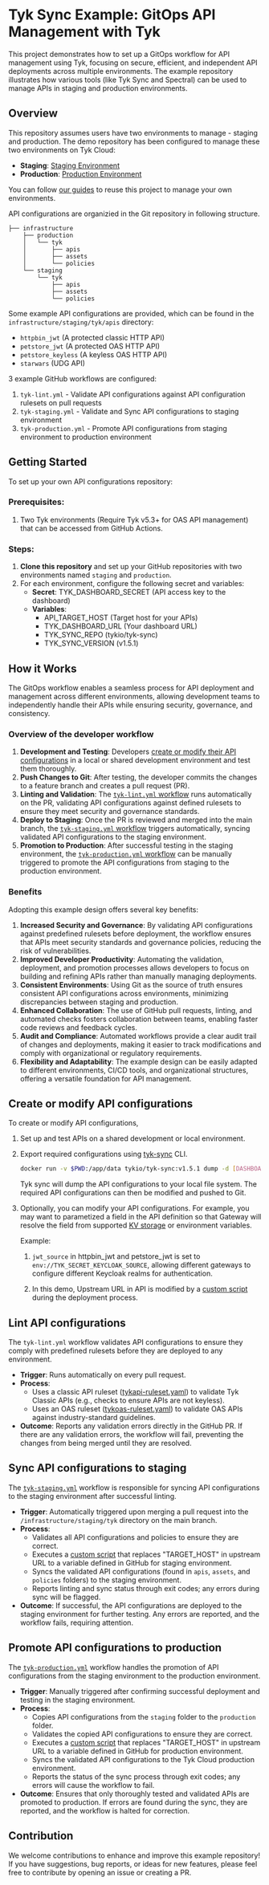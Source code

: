 # Tyk Sync Example: GitOps API Management with Tyk

This project demonstrates how to set up a GitOps workflow for API management using Tyk, focusing on secure, efficient, and independent API deployments across multiple environments. The example repository illustrates how various tools (like Tyk Sync and Spectral) can be used to manage APIs in staging and production environments.

## Overview

This repository assumes users have two environments to manage - staging and production. The demo repository has been configured to manage these two environments on Tyk Cloud:

- **Staging**: [Staging Environment](https://rural-gander-adm.aws-euw2.cloud-ara.tyk.io/)
- **Production**: [Production Environment](https://relevant-oven-adm.aws-euw2.cloud-ara.tyk.io/)

You can follow [our guides](#getting-started) to reuse this project to manage your own environments.

API configurations are organizied in the Git repository in following structure.
```
├── infrastructure
    ├── production 
    │   └── tyk
    │       ├── apis
    │       ├── assets
    │       └── policies
    └── staging
        └── tyk
            ├── apis
            ├── assets
            └── policies
```

Some example API configurations are provided, which can be found in the `infrastructure/staging/tyk/apis` directory:
- `httpbin_jwt` (A protected classic HTTP API)
- `petstore_jwt` (A protected OAS HTTP API)
- `petstore_keyless` (A keyless OAS HTTP API)
- `starwars` (UDG API)

3 example GitHub workflows are configured:
1. `tyk-lint.yml` - Validate API configurations against API configuration rulesets on pull requests
2. `tyk-staging.yml` - Validate and Sync API configurations to staging environment
3. `tyk-production.yml` - Promote API configurations from staging environment to production environment

## Getting Started

To set up your own API configurations repository:

### Prerequisites:

1. Two Tyk environments (Require Tyk v5.3+ for OAS API management) that can be accessed from GitHub Actions.

### Steps:

1. **Clone this repository** and set up your GitHub repositories with two environments named `staging` and `production`.
2. For each environment, configure the following secret and variables:
    - **Secret**: TYK_DASHBOARD_SECRET (API access key to the dashboard)
    - **Variables**:
        - API_TARGET_HOST (Target host for your APIs)
        - TYK_DASHBOARD_URL (Your dashboard URL)
        - TYK_SYNC_REPO (tykio/tyk-sync)
        - TYK_SYNC_VERSION (v1.5.1)

## How it Works

The GitOps workflow enables a seamless process for API deployment and management across different environments, allowing development teams to independently handle their APIs while ensuring security, governance, and consistency.

### Overview of the developer workflow

1. **Development and Testing**: Developers [create or modify their API configurations](#create-or-modify-api-configurations) in a local or shared development environment and test them thoroughly.
2. **Push Changes to Git**: After testing, the developer commits the changes to a feature branch and creates a pull request (PR).
3. **Linting and Validation**: The [`tyk-lint.yml` workflow](#lint-api-configurations) runs automatically on the PR, validating API configurations against defined rulesets to ensure they meet security and governance standards.
4. **Deploy to Staging**: Once the PR is reviewed and merged into the main branch, the [`tyk-staging.yml` workflow](#sync-api-configurations-to-staging) triggers automatically, syncing validated API configurations to the staging environment.
5. **Promotion to Production**: After successful testing in the staging environment, the [`tyk-production.yml` workflow](#promote-api-configurations-to-production) can be manually triggered to promote the API configurations from staging to the production environment.

### Benefits

Adopting this example design offers several key benefits:

1. **Increased Security and Governance**: By validating API configurations against predefined rulesets before deployment, the workflow ensures that APIs meet security standards and governance policies, reducing the risk of vulnerabilities.
2. **Improved Developer Productivity**: Automating the validation, deployment, and promotion processes allows developers to focus on building and refining APIs rather than manually managing deployments.
3. **Consistent Environments**: Using Git as the source of truth ensures consistent API configurations across environments, minimizing discrepancies between staging and production.
4. **Enhanced Collaboration**: The use of GitHub pull requests, linting, and automated checks fosters collaboration between teams, enabling faster code reviews and feedback cycles.
5. **Audit and Compliance**: Automated workflows provide a clear audit trail of changes and deployments, making it easier to track modifications and comply with organizational or regulatory requirements.
6. **Flexibility and Adaptability**: The example design can be easily adapted to different environments, CI/CD tools, and organizational structures, offering a versatile foundation for API management.

## Create or modify API configurations

To create or modify API configurations,

1. Set up and test APIs on a shared development or local environment.
2. Export required configurations using [tyk-sync](http://tyk.io/docs/tyk-sync) CLI.

    ```sh
    docker run -v $PWD:/app/data tykio/tyk-sync:v1.5.1 dump -d [DASHBOARD_URL] -s [DASHBOARD_ACCESS_KEY] -t /app/data
    ```

    Tyk sync will dump the API configurations to your local file system. The required API configurations can then be modified and pushed to Git.

3. Optionally, you can modify your API configurations. For example, you may want to parametized a field in the API definition so that Gateway will resolve the field from supported [KV storage](https://tyk.io/docs/tyk-configuration-reference/kv-store/#from-api-definitions) or environment variables.

    Example: 
    1. `jwt_source` in httpbin_jwt and petstore_jwt is set to `env://TYK_SECRET_KEYCLOAK_SOURCE`, allowing different gateways to configure different Keycloak realms for authentication.

    2. In this demo, Upstream URL in API is modified by a [custom script](https://github.com/caroltyk/tyk-sync-example/blob/main/.github/scripts/replace_target_host.sh) during the deployment process.

## Lint API configurations

The `tyk-lint.yml` workflow validates API configurations to ensure they comply with predefined rulesets before they are deployed to any environment.

- **Trigger**: Runs automatically on every pull request.
- **Process**:
    - Uses a classic API ruleset ([tykapi-ruleset.yaml](https://github.com/caroltyk/tyk-sync-example/blob/main/infrastructure/staging/tyk/tykapi-ruleset.yaml)) to validate Tyk Classic APIs (e.g., checks to ensure APIs are not keyless).
    - Uses an OAS ruleset ([tykoas-ruleset.yaml](https://github.com/caroltyk/tyk-sync-example/blob/main/infrastructure/staging/tyk/tykoas-ruleset.yaml)) to validate OAS APIs against industry-standard guidelines.
- **Outcome**: Reports any validation errors directly in the GitHub PR. If there are any validation errors, the workflow will fail, preventing the changes from being merged until they are resolved.

## Sync API configurations to staging

The [`tyk-staging.yml`](https://github.com/caroltyk/tyk-sync-example/blob/main/.github/workflows/tyk-staging.yml) workflow is responsible for syncing API configurations to the staging environment after successful linting.

- **Trigger**: Automatically triggered upon merging a pull request into the `/infrastructure/staging/tyk` directory on the main branch.
- **Process**:
    - Validates all API configurations and policies to ensure they are correct.
    - Executes a [custom script](https://github.com/caroltyk/tyk-sync-example/blob/main/.github/scripts/replace_target_host.sh) that replaces "TARGET_HOST" in upstream URL to a variable defined in GitHub for staging environment.
    - Syncs the validated API configurations (found in `apis`, `assets`, and `policies` folders) to the staging environment.
    - Reports linting and sync status through exit codes; any errors during sync will be flagged.
- **Outcome**: If successful, the API configurations are deployed to the staging environment for further testing. Any errors are reported, and the workflow fails, requiring attention.

## Promote API configurations to production

The [`tyk-production.yml`](https://github.com/caroltyk/tyk-sync-example/blob/main/.github/workflows/tyk-production.yml) workflow handles the promotion of API configurations from the staging environment to the production environment.

- **Trigger**: Manually triggered after confirming successful deployment and testing in the staging environment.
- **Process**:
    - Copies API configurations from the `staging` folder to the `production` folder.
    - Validates the copied API configurations to ensure they are correct.
    - Executes a [custom script](https://github.com/caroltyk/tyk-sync-example/blob/main/.github/scripts/replace_target_host.sh) that replaces "TARGET_HOST" in upstream URL to a variable defined in GitHub for production environment.
    - Syncs the validated API configurations to the Tyk Cloud production environment.
    - Reports the status of the sync process through exit codes; any errors will cause the workflow to fail.
- **Outcome**: Ensures that only thoroughly tested and validated APIs are promoted to production. If errors are found during the sync, they are reported, and the workflow is halted for correction.

## Contribution

We welcome contributions to enhance and improve this example repository! If you have suggestions, bug reports, or ideas for new features, please feel free to contribute by opening an issue or creating a PR.